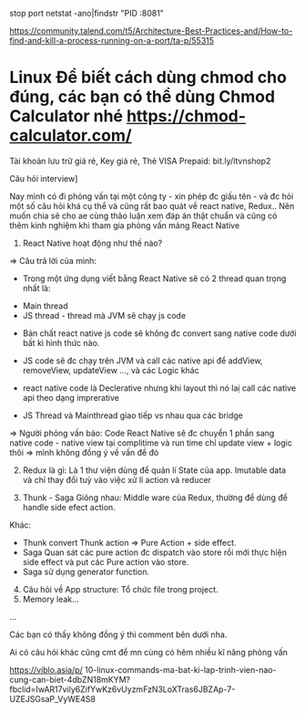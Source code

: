 stop port
netstat -ano|findstr "PID :8081"

https://community.talend.com/t5/Architecture-Best-Practices-and/How-to-find-and-kill-a-process-running-on-a-port/ta-p/55315

Linux
Để biết cách dùng chmod cho đúng, các bạn có thể dùng Chmod Calculator nhé
https://chmod-calculator.com/
==========================================
Tài khoản lưu trữ giá rẻ, Key giá rẻ, Thẻ VISA Prepaid: bit.ly/ltvnshop2

Câu hỏi interview]

Nay mình có đi phỏng vấn tại một công ty - xin phép đc giấu tên - và đc hỏi một số câu hỏi khá cụ thể và cũng rất bao quát về react native, Redux.. Nên muốn chia sẻ cho ae cùng thảo luận xem đáp án thật chuẩn và cũng có thêm kinh nghiệm khi tham gia phỏng vấn mảng React Native

1. React Native hoạt động như thế nào?

=> Câu trả lời của mình:

- Trong một ứng dụng viết bằng React Native sẽ có 2 thread quan trọng nhất là:

* Main thread
* JS thread - thread mà JVM sẽ chạy js code

- Bản chất react native js code sẽ không đc convert sang native code dưới bất kì hình thức nào.
- JS code sẽ đc chạy trên JVM và call các native api để addView, removeView, updateView ..., và các Logic khác

- react native code là Declerative nhưng khi layout thì nó laị call các native api theo dạng imprerative
- JS Thread và Mainthread giao tiếp vs nhau qua các bridge

=> Người phỏng vấn bảo: Code React Native sẽ đc chuyển 1 phần sang native code - native view tại complitime và run time chỉ update view + logic thôi
=> mình không đồng ý về vấn đề đó

2. Redux là gì: Là 1 thư viện dùng để quản lí State của app.
   Imutable data và chỉ thay đổi tuỳ vào việc xử lí action và reducer

3. Thunk - Saga
   Giông nhau: Middle ware của Redux, thường để dùng để handle side efect action.

Khác:

- Thunk convert Thunk action => Pure Action + side effect.
- Saga Quan sát các pure action đc dispatch vào store rồi mới thực hiện side effect và put các Pure action vào store.
- Saga sử dụng generator function.

4. Câu hỏi về App structure: Tổ chức file trong project.
5. Memory leak...

...

Các bạn có thấy không đồng ý thì comment bên dưới nha.

Ai có câu hỏi khác cũng cmt để mn cùng có hêm nhiều kĩ năng phỏng vấn

https://viblo.asia/p/
10-linux-commands-ma-bat-ki-lap-trinh-vien-nao-cung-can-biet-4dbZN18mKYM?fbclid=IwAR17vily6ZifYwKz6vUyzmFzN3LoXTras6JBZAp-7-UZEJSGsaP_VyWE4S8
